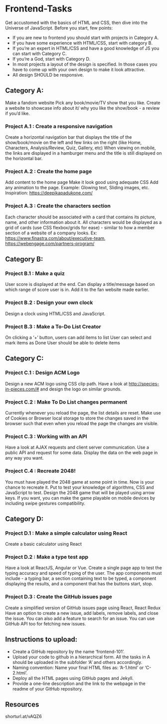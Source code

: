 # Frontend-Tasks

Get accustomed with the basics of HTML and CSS, then dive into the Universe of JavaScript.
Before you start, few points: 
* If you are new to frontend you should start with projects in Category A. 
* If you have some experience with HTML/CSS, start with category B. 
* If you’re an expert in HTML/CSS and have a good knowledge of JS you can start with Category C. 
* If you’re a God, start with Category D.  
* In most projects a layout of the design is specified. In those cases you have to come up with your own design to make it look attractive.
* All design SHOULD be responsive.

## Category A:

Make a fandom website
Pick any book/movie/TV show that you like. Create a website to showcase info about it/ why you like the show/book - a review if you’d like.

### Project A.1 : Create a responsive navigation
Create a horizontal navigation bar that displays the title of the show/book/movie on the left and few links on the right (like Home, Characters, Analysis/Review, Quiz, Gallery, etc)
When viewing on mobile, the links are displayed in a hamburger menu and the title is still displayed on the horizontal bar.

### Project A.2 : Create the home page
Add content to the home page 
Make it look good using adequate CSS
Add any animation to the page. Example: Glowing text, Sliding images, etc.
Inspiration: https://deepikapadukone.com/

### Project A.3 : Create the characters section
Each character should be associated with a card that contains its picture, name, and other information about it.
All characters would be displayed as a grid of cards (use CSS flexbox/grids for ease) - similar to how a member section of a website of a company looks.
Ex: https://www.finastra.com/about/executive-team, https://webengage.com/partners-program/ 

## Category B:

### Project B.1 : Make a quiz
User score is displayed at the end.
Can display a title/message based on which range of score user is in.
Add it to the fan website made earlier.

### Project B.2 : Design your own clock
Design a clock using HTML/CSS and JavaScript.

### Project B.3 : Make a To-Do List Creator
On clicking a ‘+’ button, users can add items to list
User can select and mark items as Done
User should be able to delete items

## Category C:

### Project C.1 : Design ACM Logo
Design a new ACM logo using CSS clip path. Have a look at http://species-in-pieces.com/# and design the logo on similar grounds.

### Project C.2 : Make To Do List changes permanent
Currently whenever you reload the page, the list details are reset. Make use of Cookies or Browser local storage to store the changes saved in the browser such that even when you reload the page the changes are visible.

### Project C.3 : Working with an API
Have a look at AJAX requests and client server communication.
Use a public API and request for some data.
Display the data on the web page in any way you want.

### Project C.4 : Recreate 2048!
You must have played the 2048 game at some point in time. Now is your chance to recreate it. Put to test your knowledge of algorithms, CSS and JavaScript to test.
Design the 2048 game that will be played using arrow keys.
If you want, you can make the game playable on mobile devices by including swipe gestures compatibility.

## Category D:

### Project D.1 : Make a simple calculator using React
Create a basic calculator using React

### Project D.2 : Make a type test app
Have a look at ReactJS, Angular or Vue. 
Create a single page app to test the typing accuracy and speed of typing of the user.
The app components must include - a typing bar, a section containing text to be typed, a component displaying the results, and a component that has the buttons start, stop.

### Project D.3 : Create the GitHub issues page
 Create a simplified version of GitHub issues page using React, React Redux
Have an option to create a new issue, add labels, remove labels, and close the issue.
You can also add a feature to search for an issue.
You can use GitHub API too for fetching new issues.

## Instructions to upload:
* Create a GitHub repository by the name ‘frontend-101’.
* Upload your code to github in a hierarchical form. All the tasks in A should be uploaded in the subfolder ‘A’ and others accordingly.
* Naming convention: Name your final HTML files as: ‘A-1.html’ or ‘C-2.html’.
* Deploy all the HTML pages using GitHub pages and Jekyll.
* Provide a one-line description and the link to the webpage in the readme of your GitHub repository.

## Resources
shorturl.at/vAQZ6
